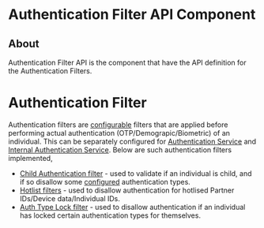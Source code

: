 # Authentication Filter API Component
## About
Authentication Filter API is the component that have the API definition for the Authentication Filters. 

# Authentication Filter
Authentication filters are [configurable]() filters that are applied before performing actual authentication (OTP/Demograpic/Biometric) of an individual. 
This can be separately configured for [Authentication Service]() and [Internal Authentication Service]().
Below are such authentication filters implemented, 
* [Child Authentication filter]() - used to validate if an individual is child, and if so disallow some [configured]() authentication types.
* [Hotlist filters]() - used to disallow authentication for hotlised Partner IDs/Device data/Individual IDs.
* [Auth Type Lock filter]() - used to disallow authentication if an individual has locked certain authentication types for themselves.

